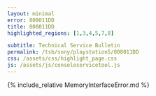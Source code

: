 ```yaml
---
layout: minimal
error: 808011DD
title: 808011DD
highlighted_regions: [1,3,4,5,7,8]

subtitle: Technical Service Bulletin
permalink: /tsb/sony/playstation5/808011DD
css: /assets/css/highlight_page.css
js: /assets/js/consoleservicetool.js
---
```


{% include_relative MemoryInterfaceError.md %}
